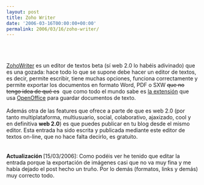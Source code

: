```yaml
---
layout: post
title: Zoho Writer
date: '2006-03-16T00:00:00+00:00'
permalink: 2006/03/16/zoho-writer/
---
```

<a onblur="try {parent.deselectBloggerImageGracefully();} catch(e) {}" href="http://www.zohowriter.com"><img style="float:left; margin:0 10px 10px 0;cursor:pointer; cursor:hand;" src="http://photos1.blogger.com/blogger/6639/1972/320/writer-logo.jpg" border="0" alt="" /></a><br /><br /><br><a href="http://www.zohowriter.com">ZohoWriter</a> es un editor de textos beta (s&iacute; web 2.0 lo hab&eacute;is adivinado) que es una gozada: hace todo lo que se supone debe hacer un editor de textos, es decir, permite escribir, tiene muchas opciones, funciona correctamente y permite exportar los documentos en formato Word, PDF o SXW <span style="text-decoration: line-through;">que no tengo idea de qu&eacute; es</span>&nbsp; que como todo el mundo sabe es <a title="" target="" href="http://filext.com/detaillist.php?extdetail=SXW">la extensi&oacute;n</a> que usa <a href="http://www.openoffice.org/">OpenOffice</a> para guardar documentos de texto. <br><br>Adem&aacute;s otra de las features que ofrece a parte de que es web 2.0 (por tanto multiplataforma, multiusuario, social, colaborativo, ajaxizado, cool y en definitiva <span style="font-weight: bold;">web 2.0</span>) es que puedes publicar en tu blog desde el mismo editor. Esta entrada ha sido escrita y publicada mediante este editor de textos on-line, que no hace falta decirlo, es gratuito.<span style="text-decoration: line-through;"><span style="text-decoration: line-through;"><span style="text-decoration: line-through;"></span></span></span><span style="text-decoration: line-through;"><span style="text-decoration: line-through;"><span style="text-decoration: line-through;"></span></span><br></span><br /><br /><span style="font-weight:bold;">Actualizaci&oacute;n </span>[15/03/2006]: Como pod&eacute;is ver he tenido que editar la entrada porque la exportaci&oacute;n de im&aacute;genes casi que no va muy fina y me hab&iacute;a dejado el post hecho un tru&ntilde;o. Por lo dem&aacute;s (formatos, links y dem&aacute;s) muy correcto todo.
